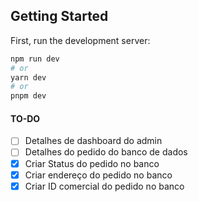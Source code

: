 ## Getting Started

First, run the development server:

```bash
npm run dev
# or
yarn dev
# or
pnpm dev
```

#### TO-DO

- [ ] Detalhes de dashboard do admin
- [ ] Detalhes do pedido do banco de dados
- [x] Criar Status do pedido no banco
- [x] Criar endereço do pedido no banco
- [x] Criar ID comercial do pedido no banco
